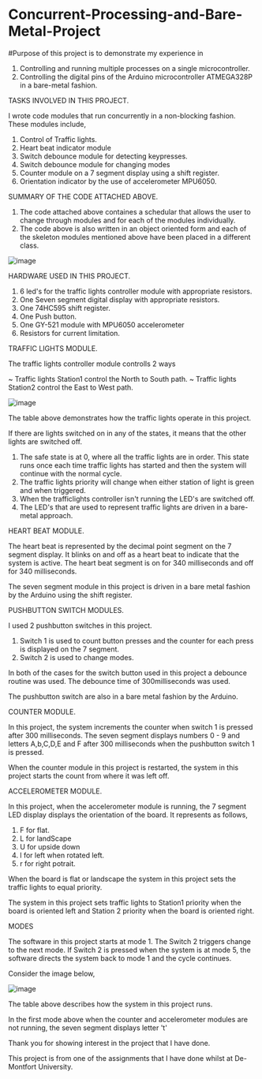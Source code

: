 # Concurrent-Processing-and-Bare-Metal-Project

#Purpose of this project is to demonstrate my experience in 
1. Controlling and running multiple processes on a single microcontroller.
2. Controlling the digital pins of the Arduino microcontroller ATMEGA328P in a bare-metal fashion.

TASKS INVOLVED IN THIS PROJECT.

I wrote code modules that run concurrently in a non-blocking fashion. These modules include,
1. Control of Traffic lights.
2. Heart beat indicator module
3. Switch debounce module for detecting keypresses.
4. Switch debounce module for changing modes 
5. Counter module on a 7 segment display using a shift register.
6. Orientation indicator by the use of accelerometer MPU6050.

SUMMARY OF THE CODE ATTACHED ABOVE.
1. The code attached above containes a schedular that allows the user to change through modules and for each of the modules individually.
2. The code above is also written in an object oriented form and each of the skeleton modules mentioned above have been placed in a different class.

![image](https://user-images.githubusercontent.com/105231479/224717454-4b77bb66-0785-41e7-b886-0d3757c5a0da.png)


HARDWARE USED IN THIS PROJECT.
1. 6 led's for the traffic lights controller module with appropriate resistors.
2. One Seven segment digital display with appropriate resistors.
3. One 74HC595 shift register.
4. One Push button.
5. One GY-521 module with MPU6050 accelerometer
6. Resistors for current limitation.

TRAFFIC LIGHTS MODULE.

The traffic lights controller module controlls 2 ways

~ Traffic lights Station1 control the North to South path.
~ Traffic lights Station2 control the East to West path.

![image](https://user-images.githubusercontent.com/105231479/224699986-f311c4e6-aff1-4c09-9db9-3312cfa1d4ff.png)

The table above demonstrates how the traffic lights operate in this project. 

If there are lights switched on in any of the states, it means that the other lights are switched off.

1. The safe state is at 0, where all the traffic lights are in order. This state runs once each time traffic lights has started and then the system will continue with the normal cycle.
2. The traffic lights priority will change when either station of light is green and when triggered.
3. When the trafficlights controller isn't running the LED's are switched off.
4. The LED's that are used to represent traffic lights are driven in a bare-metal approach.

HEART BEAT MODULE.

The heart beat is represented by the decimal point segment on the 7 segment display. It blinks on and off as a heart beat to indicate that the system is active. The heart beat segment is on for 340 milliseconds and off for 340 milliseconds.

The seven segment module in this project is driven in a bare metal fashion by the Arduino using the shift register.

PUSHBUTTON SWITCH MODULES.

I used 2 pushbutton switches in this project.

1. Switch 1 is used to count button presses and the counter for each press is displayed on the 7 segment.
2. Switch 2 is used to change modes.

In both of the cases for the switch button used in this project a debounce routine was used. The debounce time of 300milliseconds was used.

The pushbutton switch are also in a bare metal fashion by the Arduino.

COUNTER MODULE.

In this project, the system increments the counter when switch 1 is pressed after 300 milliseconds. The seven segment displays numbers 0 - 9 and letters A,b,C,D,E and F after 300 milliseconds when the pushbutton switch 1 is pressed.

When the counter module in this project is restarted, the system in this project starts the count from where it was left off.

ACCELEROMETER MODULE.

In this project, when the accelerometer module is running, the 7 segment LED display displays the orientation of the board. It represents as follows,

1. F for flat.
2. L for landScape
3. U for upside down
4. l for left when rotated left.
5. r for right potrait.

When the board is flat or landscape the system in this project sets the traffic lights to equal priority.

The system in this project sets traffic lights to Station1 priority when the board is oriented left and Station 2 priority when the board is oriented right.

MODES 

The software in this project starts at mode 1. The Switch 2 triggers change to the next mode. If Switch 2 is pressed when the system is at mode 5, the software directs the system back to mode 1 and the cycle continues.

Consider the image below,

![image](https://user-images.githubusercontent.com/105231479/224709389-824708ae-59e0-46f9-8904-34650010be55.png)

The table above describes how the system in this project runs.

In the first mode above when the counter and accelerometer modules are not running, the seven segment displays letter 't'

Thank you for showing interest in the project that I have done.

This project is from one of the assignments that I have done whilst at De-Montfort University.
